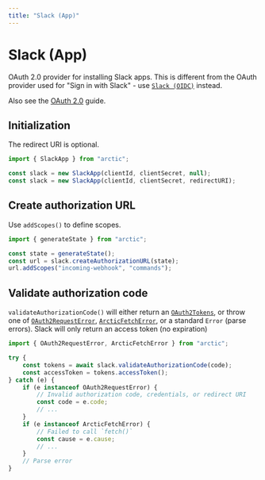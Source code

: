 ```yaml
---
title: "Slack (App)"
---
```


# Slack (App)

OAuth 2.0 provider for installing Slack apps. This is different from the OAuth provider used for "Sign in with Slack" - use [`Slack (OIDC)`](/providers/slack-oidc) instead.

Also see the [OAuth 2.0](/guides/oauth2) guide.

## Initialization

The redirect URI is optional.

```ts
import { SlackApp } from "arctic";

const slack = new SlackApp(clientId, clientSecret, null);
const slack = new SlackApp(clientId, clientSecret, redirectURI);
```

## Create authorization URL

Use `addScopes()` to define scopes.

```ts
import { generateState } from "arctic";

const state = generateState();
const url = slack.createAuthorizationURL(state);
url.addScopes("incoming-webhook", "commands");
```

## Validate authorization code

`validateAuthorizationCode()` will either return an [`OAuth2Tokens`](/reference/OAuth2Tokens), or throw one of [`OAuth2RequestError`](/reference/OAuth2RequestError), [`ArcticFetchError`](/reference/ArcticFetchError), or a standard `Error` (parse errors). Slack will only return an access token (no expiration)

```ts
import { OAuth2RequestError, ArcticFetchError } from "arctic";

try {
	const tokens = await slack.validateAuthorizationCode(code);
	const accessToken = tokens.accessToken();
} catch (e) {
	if (e instanceof OAuth2RequestError) {
		// Invalid authorization code, credentials, or redirect URI
		const code = e.code;
		// ...
	}
	if (e instanceof ArcticFetchError) {
		// Failed to call `fetch()`
		const cause = e.cause;
		// ...
	}
	// Parse error
}
```
